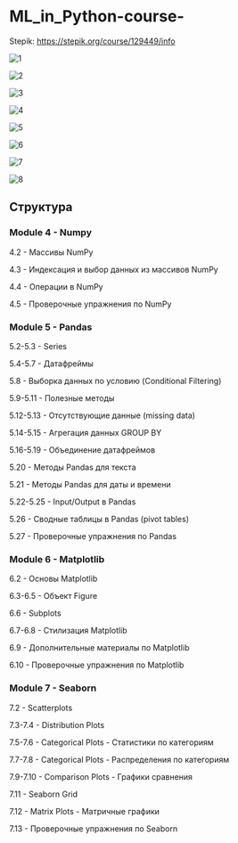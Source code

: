 # ML_in_Python-course-
Stepik: https://stepik.org/course/129449/info

![1](https://sun9-31.userapi.com/impg/8VMNe4ODlp156CN3VWl-YVX3PXQmGRBWENgviQ/1cNGtASAkkw.jpg?size=1893x975&quality=95&sign=379d5fe7362e14367c9ed4bee4f88eae&type=album)

![2](https://sun9-55.userapi.com/impg/OAstuhS4SnpYeir4YqLIdQb9PODI83Mpzdtq2g/9uP1TN-PTsQ.jpg?size=1871x982&quality=95&sign=40be3d53ff630d33603c7e42c9a387ea&type=album)

![3](https://sun9-9.userapi.com/impg/kNLz_05k9LoxJeLMfnE-XVO_mhrwy3tnGSXk0A/rWcwT1VvF_M.jpg?size=1083x319&quality=96&sign=e44fc1dcdfd49e3e533952aa7801b393&type=album)

![4](https://sun9-25.userapi.com/impg/CWqgNFHbVZf6H6DGjdGQFEYUz4WXP4cp_MtCow/ViQAzam4sHQ.jpg?size=967x427&quality=96&sign=ada836104f336c34e6b250ffbcb959b6&type=album)

![5](https://sun9-5.userapi.com/impg/8BfzR0F8SkI74Ys7q42Jci2Idrkmj9ZgSEvO4A/95xV7gNkRd8.jpg?size=1008x452&quality=96&sign=887955902317ace8b7fb0138a44edfc3&type=album)

![6](https://sun9-80.userapi.com/impg/mcLTfJTU5P-J6ESRXpSsrwYpU2vlg4vUZjShVg/S0_EUE6Cl0M.jpg?size=972x353&quality=96&sign=bac0df0cfb82d097fcb0fab40ca4cf11&type=album)

![7](https://sun9-78.userapi.com/impg/PK-Npwlka9cOlsGAvpJ68MxnHQhwUSG50WkGww/xIuzsT9cGRU.jpg?size=969x292&quality=96&sign=9fbc7b5a5ff7766bc0c2f607d20afcb6&type=album)

![8](https://sun9-28.userapi.com/impg/Xd0Q3s-j7M5VHoyIoShsu-8afnaPhJW_L6gwxQ/yZHHCrdww5E.jpg?size=992x248&quality=96&sign=915b390427a647097d7dc2428961c9dc&type=album)

## Структурa

### Module 4 - Numpy

4.2 - Массивы NumPy

4.3 - Индексация и выбор данных из массивов NumPy

4.4 - Операции в NumPy

4.5 - Проверочные упражнения по NumPy

### Module 5 - Pandas

5.2-5.3 - Series

5.4-5.7 - Датафреймы

5.8 - Выборка данных по условию (Conditional Filtering)

5.9-5.11 - Полезные методы 

5.12-5.13 - Отсутствующие данные (missing data)

5.14-5.15 - Агрегация данных GROUP BY

5.16-5.19 - Объединение датафреймов

5.20 - Методы Pandas для текста

5.21 - Методы Pandas для даты и времени

5.22-5.25 - Input/Output в Pandas

5.26 - Сводные таблицы в Pandas (pivot tables)

5.27 - Проверочные упражнения по Pandas

### Module 6 - Matplotlib

6.2 - Основы Matplotlib

6.3-6.5 - Объект Figure

6.6 - Subplots

6.7-6.8 - Стилизация Matplotlib

6.9 - Дополнительные материалы по Matplotlib

6.10 - Проверочные упражнения по Matplotlib

### Module 7 - Seaborn

7.2 - Scatterplots

7.3-7.4 - Distribution Plots

7.5-7.6 - Categorical Plots - Статистики по категориям

7.7-7.8 - Categorical Plots - Распределения по категориям

7.9-7.10 - Comparison Plots - Графики сравнения

7.11 - Seaborn Grid

7.12 - Matrix Plots - Матричные графики

7.13 - Проверочные упражнения по Seaborn
